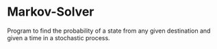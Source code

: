 # Markov-Solver
Program to find the probability of a state from any given destination and given a time in a stochastic process.
